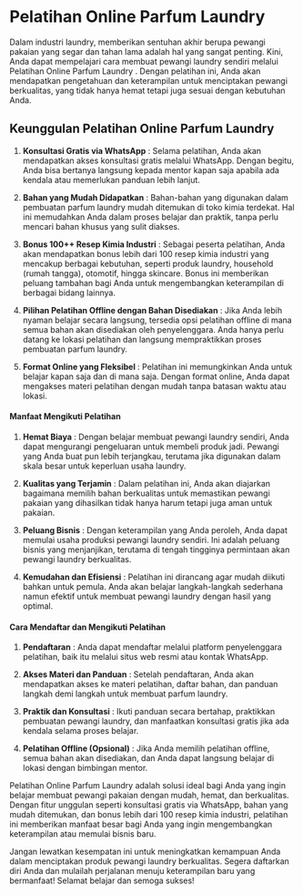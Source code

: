 # Pelatihan Online Parfum Laundry

Dalam industri laundry, memberikan sentuhan akhir berupa pewangi pakaian yang segar dan tahan lama adalah hal yang sangat penting. Kini, Anda dapat mempelajari cara membuat pewangi laundry sendiri melalui Pelatihan Online Parfum Laundry . Dengan pelatihan ini, Anda akan mendapatkan pengetahuan dan keterampilan untuk menciptakan pewangi berkualitas, yang tidak hanya hemat tetapi juga sesuai dengan kebutuhan Anda. 


## Keunggulan Pelatihan Online Parfum Laundry

1. **Konsultasi Gratis via WhatsApp** :
Selama pelatihan, Anda akan mendapatkan akses konsultasi gratis melalui WhatsApp. Dengan begitu, Anda bisa bertanya langsung kepada mentor kapan saja apabila ada kendala atau memerlukan panduan lebih lanjut.

2. **Bahan yang Mudah Didapatkan** :
Bahan-bahan yang digunakan dalam pembuatan parfum laundry mudah ditemukan di toko kimia terdekat. Hal ini memudahkan Anda dalam proses belajar dan praktik, tanpa perlu mencari bahan khusus yang sulit diakses.

3. **Bonus 100++ Resep Kimia Industri** :
Sebagai peserta pelatihan, Anda akan mendapatkan bonus lebih dari 100 resep kimia industri yang mencakup berbagai kebutuhan, seperti produk laundry, household (rumah tangga), otomotif, hingga skincare. Bonus ini memberikan peluang tambahan bagi Anda untuk mengembangkan keterampilan di berbagai bidang lainnya.

4. **Pilihan Pelatihan Offline dengan Bahan Disediakan** :
Jika Anda lebih nyaman belajar secara langsung, tersedia opsi pelatihan offline di mana semua bahan akan disediakan oleh penyelenggara. Anda hanya perlu datang ke lokasi pelatihan dan langsung mempraktikkan proses pembuatan parfum laundry.

5. **Format Online yang Fleksibel** :
Pelatihan ini memungkinkan Anda untuk belajar kapan saja dan di mana saja. Dengan format online, Anda dapat mengakses materi pelatihan dengan mudah tanpa batasan waktu atau lokasi.


#### Manfaat Mengikuti Pelatihan

1. **Hemat Biaya** :
Dengan belajar membuat pewangi laundry sendiri, Anda dapat mengurangi pengeluaran untuk membeli produk jadi. Pewangi yang Anda buat pun lebih terjangkau, terutama jika digunakan dalam skala besar untuk keperluan usaha laundry.

2. **Kualitas yang Terjamin** :
Dalam pelatihan ini, Anda akan diajarkan bagaimana memilih bahan berkualitas untuk memastikan pewangi pakaian yang dihasilkan tidak hanya harum tetapi juga aman untuk pakaian.

3. **Peluang Bisnis** :
Dengan keterampilan yang Anda peroleh, Anda dapat memulai usaha produksi pewangi laundry sendiri. Ini adalah peluang bisnis yang menjanjikan, terutama di tengah tingginya permintaan akan pewangi laundry berkualitas.

4. **Kemudahan dan Efisiensi** :
Pelatihan ini dirancang agar mudah diikuti bahkan untuk pemula. Anda akan belajar langkah-langkah sederhana namun efektif untuk membuat pewangi laundry dengan hasil yang optimal.


#### Cara Mendaftar dan Mengikuti Pelatihan

1. **Pendaftaran** :
Anda dapat mendaftar melalui platform penyelenggara pelatihan, baik itu melalui situs web resmi atau kontak WhatsApp.

2. **Akses Materi dan Panduan** :
Setelah pendaftaran, Anda akan mendapatkan akses ke materi pelatihan, daftar bahan, dan panduan langkah demi langkah untuk membuat parfum laundry.

3. **Praktik dan Konsultasi** :
Ikuti panduan secara bertahap, praktikkan pembuatan pewangi laundry, dan manfaatkan konsultasi gratis jika ada kendala selama proses belajar.

4. **Pelatihan Offline (Opsional)** :
Jika Anda memilih pelatihan offline, semua bahan akan disediakan, dan Anda dapat langsung belajar di lokasi dengan bimbingan mentor.



Pelatihan Online Parfum Laundry adalah solusi ideal bagi Anda yang ingin belajar membuat pewangi pakaian dengan mudah, hemat, dan berkualitas. Dengan fitur unggulan seperti konsultasi gratis via WhatsApp, bahan yang mudah ditemukan, dan bonus lebih dari 100 resep kimia industri, pelatihan ini memberikan manfaat besar bagi Anda yang ingin mengembangkan keterampilan atau memulai bisnis baru.

Jangan lewatkan kesempatan ini untuk meningkatkan kemampuan Anda dalam menciptakan produk pewangi laundry berkualitas. Segera daftarkan diri Anda dan mulailah perjalanan menuju keterampilan baru yang bermanfaat! Selamat belajar dan semoga sukses!
